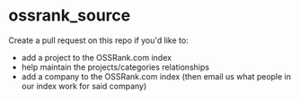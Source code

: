 # ossrank_source

Create a pull request on this repo if you'd like to:

* add a project to the OSSRank.com index
* help maintain the projects/categories relationships
* add a company to the OSSRank.com index (then email us what people in our index work for said company)
